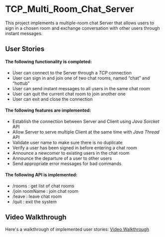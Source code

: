 # TCP_Multi_Room_Chat_Server
This project implements a multiple-room chat Server that allows users to sign in a chosen room and exchange conversation with other users through instant messages.

## User Stories
#### The following functionality is completed:
* User can connect to the Server through a *TCP* connection
* User can sign in and join one of two chat rooms, named “chat” and “hottub”
* User can send instant messages to all users in the same chat room
* User can quit the current chat room to join another one
* User can exit and close the connection

#### The following features are implemented:
* Establish the connection between Server and Client using *Java Sorcket* API
* Allow Server to serve multiple Client at the same time with *Java Thread* API
* Validate user name to make sure there is no duplicate
* Verify a user has been signed in before entering a chat room
* Announce a newcomer to existing users in the chat room
* Announce the departure of a user to other users
* Send appropriate error messages for bad commands

#### The following API is implemented:
* /rooms						: get list of chat rooms
* /join roomName				: join chat room 
* /leave						: leave chat room
* /quit						    : exit the system

## Video Walkthrough 
Here's a walkthrough of implemented user stories:
[Video Walkthrough](https://giphy.com/gifs/l2SpXUjpklyXLmj7y?status=200/)





